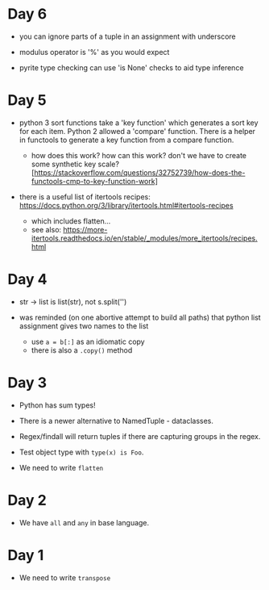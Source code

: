 # Day 6

- you can ignore parts of a tuple in an assignment with underscore

- modulus operator is '%' as you would expect

- pyrite type checking can use 'is None' checks to aid type inference

# Day 5

- python 3 sort functions take a 'key function' which generates a sort key for
  each item. Python 2 allowed a 'compare' function. There is a helper in
  functools to generate a key function from a compare function.

  - how does this work? how can this work? don\'t we have to create some
    synthetic key scale?
    [https://stackoverflow.com/questions/32752739/how-does-the-functools-cmp-to-key-function-work]

- there is a useful list of itertools recipes:
  https://docs.python.org/3/library/itertools.html#itertools-recipes
  - which includes flatten...
  - see also: https://more-itertools.readthedocs.io/en/stable/_modules/more_itertools/recipes.html

# Day 4

- str -> list is list(str), not s.split('')

- was reminded (on one abortive attempt to build all paths) that python list
  assignment gives two names to the list
  - use `a = b[:]` as an idiomatic copy
  - there is also a `.copy()` method

# Day 3

- Python has sum types!

- There is a newer alternative to NamedTuple - dataclasses.

- Regex/findall will return tuples if there are capturing groups in the regex.

- Test object type with `type(x) is Foo`.

- We need to write `flatten`

# Day 2

- We have `all` and `any` in base language.

# Day 1

- We need to write `transpose`

